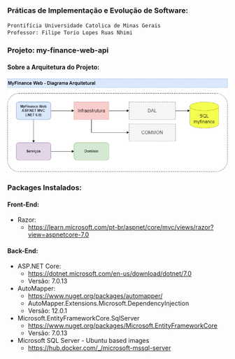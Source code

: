 ### Práticas de Implementação e Evolução de Software:
    Prontifícia Universidade Catolica de Minas Gerais
    Professor: Filipe Torio Lopes Ruas Nhimi

### Projeto: my-finance-web-api 

#### Sobre a Arquitetura do Projeto:
 ![Arquitetura My Finance](/docs/MyFinanceWeb-ModelagemArquitetural.png)

### Packages Instalados:
####  Front-End: 
- Razor:
  - https://learn.microsoft.com/pt-br/aspnet/core/mvc/views/razor?view=aspnetcore-7.0
#### Back-End: 
- ASP.NET Core:
  - https://dotnet.microsoft.com/en-us/download/dotnet/7.0
  - Versão: 7.0.13
- AutoMapper:
  - https://www.nuget.org/packages/automapper/
  - AutoMapper.Extensions.Microsoft.DependencyInjection
  - Versão: 12.0.1
- Microsoft.EntityFrameworkCore.SqlServer
  - https://www.nuget.org/packages/Microsoft.EntityFrameworkCore
  - Versão: 7.0.13
- Microsoft SQL Server - Ubuntu based images
  - https://hub.docker.com/_/microsoft-mssql-server